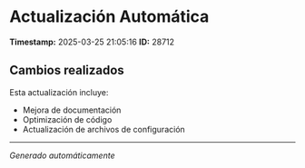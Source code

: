 # Actualización Automática

**Timestamp:** 2025-03-25 21:05:16
**ID:** 28712

## Cambios realizados

Esta actualización incluye:
- Mejora de documentación
- Optimización de código
- Actualización de archivos de configuración

---
*Generado automáticamente*
